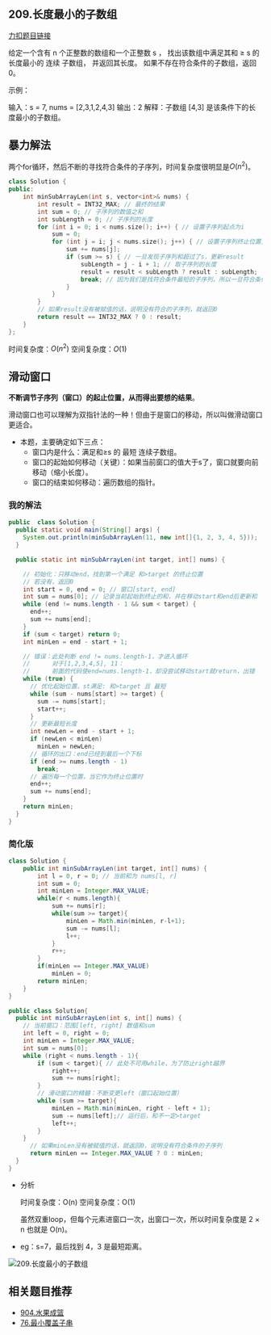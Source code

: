 ## 209.长度最小的子数组

[力扣题目链接](https://leetcode-cn.com/problems/minimum-size-subarray-sum/)

给定一个含有 n 个正整数的数组和一个正整数 s ，
找出该数组中满足其和 ≥ s 的长度最小的 连续 子数组， 并返回其长度。
如果不存在符合条件的子数组，返回 0。

示例：

输入：s = 7, nums = [2,3,1,2,4,3]
输出：2
解释：子数组 [4,3] 是该条件下的长度最小的子数组。


## 暴力解法

两个for循环，然后不断的寻找符合条件的子序列，时间复杂度很明显是$O(n^2)$。

```CPP
class Solution {
public:
    int minSubArrayLen(int s, vector<int>& nums) {
        int result = INT32_MAX; // 最终的结果
        int sum = 0; // 子序列的数值之和
        int subLength = 0; // 子序列的长度
        for (int i = 0; i < nums.size(); i++) { // 设置子序列起点为i
            sum = 0;
            for (int j = i; j < nums.size(); j++) { // 设置子序列终止位置为j
                sum += nums[j];
                if (sum >= s) { // 一旦发现子序列和超过了s，更新result
                    subLength = j - i + 1; // 取子序列的长度
                    result = result < subLength ? result : subLength;
                    break; // 因为我们是找符合条件最短的子序列，所以一旦符合条件就break
                }
            }
        }
        // 如果result没有被赋值的话，说明没有符合的子序列，就返回0
        return result == INT32_MAX ? 0 : result;
    }
};
```
时间复杂度：$O(n^2)$
空间复杂度：$O(1)$

## 滑动窗口

**不断调节子序列（窗口）的起止位置，从而得出要想的结果**。

滑动窗口也可以理解为双指针法的一种！但由于是窗口的移动，所以叫做滑动窗口更适合。

+ 本题，主要确定如下三点：
  + 窗口内是什么：满足和≥s 的 最短 连续子数组。
  + 窗口的起始如何移动（关键）：如果当前窗口的值大于s了，窗口就要向前移动（缩小长度）。
  + 窗口的结束如何移动：遍历数组的指针。

### 我的解法

```java
public  class Solution {
  public static void main(String[] args) {
    System.out.println(minSubArrayLen(11, new int[]{1, 2, 3, 4, 5}));
  }

  public static int minSubArrayLen(int target, int[] nums) {

    // 初始化：只移动end，找到第一个满足 和>target 的终止位置
    // 若没有，返回0
    int start = 0, end = 0; // 窗口[start, end]
    int sum = nums[0]; // 记录当前起始到终止的和，并在移动start和end后更新和
    while (end != nums.length - 1 && sum < target) {
      end++;
      sum += nums[end];
    }
    if (sum < target) return 0;
    int minLen = end - start + 1;

    // 错误：此处判断 end != nums.length-1，才进入循环
    //      对于[1,2,3,4,5], 11：
    //      前面的代码使end=nums.length-1，却没尝试移动start就return，出错
    while (true) {
      // 优化起始位置，st满足: 和>target 且 最短
      while (sum - nums[start] >= target) {
        sum -= nums[start];
        start++;
      }
      // 更新最短长度
      int newLen = end - start + 1;
      if (newLen < minLen)
        minLen = newLen;
      // 循环的出口：end已经到最后一个下标
      if (end >= nums.length - 1)
        break;
      // 遍历每一个位置，当它作为终止位置时
      end++;
      sum += nums[end];
    }
    return minLen;
  }
}
```

### 简化版

```java
class Solution {
    public int minSubArrayLen(int target, int[] nums) {
        int l = 0, r = 0; // 当前和为 nums[l, r]
        int sum = 0;
        int minLen = Integer.MAX_VALUE;
        while(r < nums.length){
            sum += nums[r];
            while(sum >= target){
                minLen = Math.min(minLen, r-l+1);
                sum -= nums[l];
                l++;
            }
            r++;
        }
        if(minLen == Integer.MAX_VALUE)
            minLen = 0;
        return minLen;
    } 
}
```



```java
public class Solution{
  public int minSubArrayLen(int s, int[] nums) {  
    // 当前窗口：范围[left, right] 数值和sum
    int left = 0, right = 0;
    int minLen = Integer.MAX_VALUE;
    int sum = nums[0];
    while (right < nums.length - 1){
        if (sum < target){ // 此处不可用while，为了防止right越界
            right++;
            sum += nums[right];
        }
        // 滑动窗口的精髓：不断变更left（窗口起始位置）
        while (sum >= target){
            minLen = Math.min(minLen, right - left + 1);
            sum -= nums[left];// 运行后，和不一定>target
            left++;
        }
    }
      // 如果minLen没有被赋值的话，就返回0，说明没有符合条件的子序列
      return minLen == Integer.MAX_VALUE ? 0 : minLen;
  }
}
```
+ 分析

  时间复杂度：O(n)
  空间复杂度：O(1)

  虽然双重loop，但每个元素进窗口一次，出窗口一次，所以时间复杂度是 2 × n 也就是 O(n)。

+ eg：s=7，最后找到 4，3 是最短距离。

![209.长度最小的子数组](https://code-thinking.cdn.bcebos.com/gifs/209.%E9%95%BF%E5%BA%A6%E6%9C%80%E5%B0%8F%E7%9A%84%E5%AD%90%E6%95%B0%E7%BB%84.gif)

## 相关题目推荐

* [904.水果成篮](https://leetcode-cn.com/problems/fruit-into-baskets/)
* [76.最小覆盖子串](https://leetcode-cn.com/problems/minimum-window-substring/)

 
